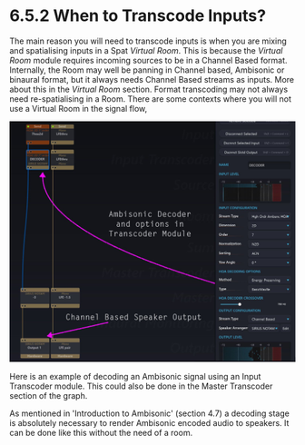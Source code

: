 # 6.5.2 When to Transcode Inputs?

The main reason you will need to transcode inputs is when you are mixing and spatialising inputs in a Spat _Virtual Room_. This is because the _Virtual Room_ module requires incoming sources to be in a Channel Based format. Internally, the Room may
well be panning in Channel based, Ambisonic or binaural format, but it always
needs Channel Based streams as inputs. More about this in the _Virtual Room_ section. Format transcoding may not always need re-spatialising in a Room. There are
some contexts where you will not use a Virtual Room in the signal flow,

![](../../include/SpatRevolution_UserGuide_-088.jpg)

Here is an example of decoding an Ambisonic signal using an Input
Transcoder module. This could also be done in the Master Transcoder section of the graph.

As mentioned in 'Introduction to Ambisonic' (section 4.7) a decoding stage is absolutely necessary to
render Ambisonic encoded audio to speakers. It can be done like this without the need of a room.
